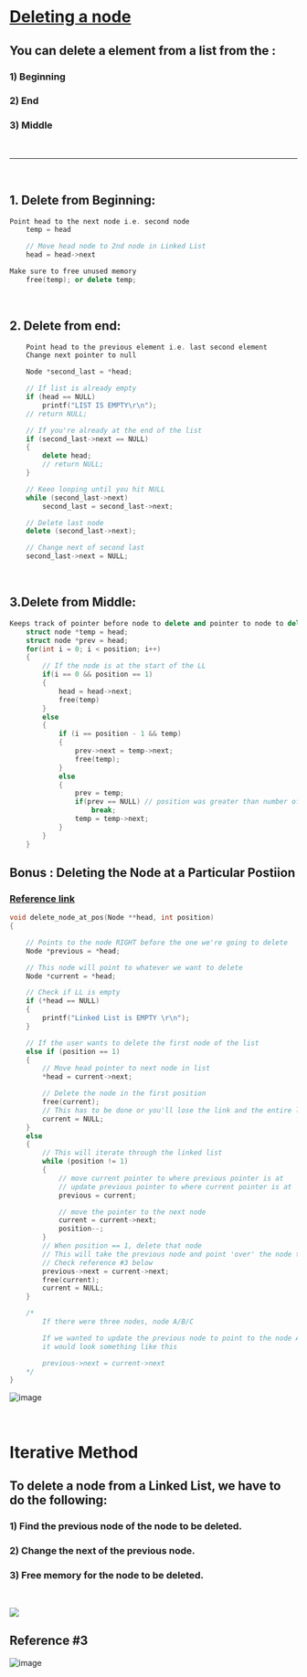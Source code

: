 # [Deleting a node](https://www.geeksforgeeks.org/linked-list-set-3-deleting-node/?ref=lbp)

## You can delete a element from a list from the :

### 1) Beginning

### 2) End

### 3) Middle

<br>

---

<br>

## 1. Delete from Beginning:

```cpp
Point head to the next node i.e. second node
    temp = head

    // Move head node to 2nd node in Linked List 
    head = head->next

Make sure to free unused memory
    free(temp); or delete temp;
```

<br>

## 2. Delete from end:

```cpp
    Point head to the previous element i.e. last second element
    Change next pointer to null

    Node *second_last = *head;

    // If list is already empty
    if (head == NULL)
        printf("LIST IS EMPTY\r\n");
    // return NULL;

    // If you're already at the end of the list
    if (second_last->next == NULL)
    {
        delete head;
        // return NULL;
    }

    // Keeo looping until you hit NULL
    while (second_last->next)
        second_last = second_last->next;

    // Delete last node
    delete (second_last->next);

    // Change next of second last
    second_last->next = NULL;
```

<br>

## 3.Delete from Middle:

```cpp
Keeps track of pointer before node to delete and pointer to node to delete
    struct node *temp = head;
    struct node *prev = head;
    for(int i = 0; i < position; i++)
    {
        // If the node is at the start of the LL
        if(i == 0 && position == 1)
        {
            head = head->next;
            free(temp)
        }
        else
        {
            if (i == position - 1 && temp)
            {
                prev->next = temp->next;
                free(temp);
            }
            else
            {
                prev = temp;
                if(prev == NULL) // position was greater than number of nodes in the list
                    break;
                temp = temp->next;
            }
        }
    }
```

## Bonus : Deleting the Node at a Particular Postiion

### [Reference link](https://www.youtube.com/watch?v=f1r_jxCyOl0&ab_channel=NesoAcademy)

```cpp
void delete_node_at_pos(Node **head, int position)
{

    // Points to the node RIGHT before the one we're going to delete
    Node *previous = *head;

    // This node will point to whatever we want to delete
    Node *current = *head;

    // Check if LL is empty
    if (*head == NULL)
    {
        printf("Linked List is EMPTY \r\n");
    }

    // If the user wants to delete the first node of the list
    else if (position == 1)
    {
        // Move head pointer to next node in list
        *head = current->next;

        // Delete the node in the first position
        free(current);
        // This has to be done or you'll lose the link and the entire linked list
        current = NULL;
    }
    else
    {
        // This will iterate through the linked list
        while (position != 1)
        {
            // move current pointer to where previous pointer is at
            // update previous pointer to where current pointer is at
            previous = current;

            // move the pointer to the next node
            current = current->next;
            position--;
        }
        // When position == 1, delete that node
        // This will take the previous node and point 'over' the node that's about to get deleted
        // Check reference #3 below
        previous->next = current->next;
        free(current);
        current = NULL;
    }

    /*
        If there were three nodes, node A/B/C

        If we wanted to update the previous node to point to the node AFTER the one we're about to delete,
        it would look something like this

        previous->next = current->next
    */
}
```

![image](https://user-images.githubusercontent.com/39348633/217406381-098d9dd4-c9ce-478b-bc3f-99fb76f6feee.png)

<br>

# Iterative Method

## To delete a node from a Linked List, we have to do the following:

### 1) Find the previous node of the node to be deleted.

### 2) Change the next of the previous node.

### 3) Free memory for the node to be deleted.

<br>

![](https://media.geeksforgeeks.org/wp-content/cdn-uploads/gq/2014/05/Linkedlist_deletion.png)

## Reference #3

![image](https://user-images.githubusercontent.com/39348633/228387668-d64fbd2e-51f5-4875-b0da-c11ff808bf4a.png)
